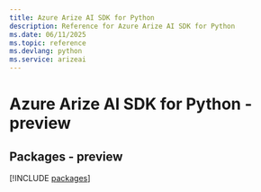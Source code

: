```yaml
---
title: Azure Arize AI SDK for Python
description: Reference for Azure Arize AI SDK for Python
ms.date: 06/11/2025
ms.topic: reference
ms.devlang: python
ms.service: arizeai
---
```

# Azure Arize AI SDK for Python - preview
## Packages - preview
[!INCLUDE [packages](arize-ai-index.md)]